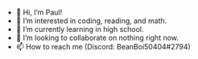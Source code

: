 - 👋 Hi, I’m Paul!
- 👀 I’m interested in coding, reading, and math.
- 🌱 I’m currently learning in high school.
- 💞️ I’m looking to collaborate on nothing right now.
- 📫 How to reach me (Discord: BeanBoi50404#2794)

<!---
GoodBridger2/GoodBridger2 is a ✨ special ✨ repository because its `README.md` (this file) appears on your GitHub profile.
You can click the Preview link to take a look at your changes.
--->
